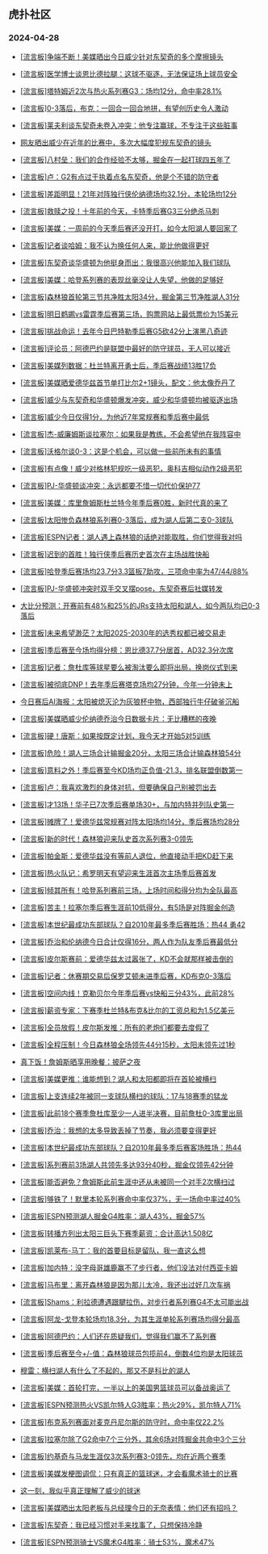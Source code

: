 ## 虎扑社区 
### 2024-04-28

+ [[流言板]争端不断！美媒晒出今日威少针对东契奇的多个摩擦镜头](https://bbs.hupu.com/626025836.html)

+ [[流言板]医学博士谈恩比德拉腿：这球不驱逐，无法保证场上球员安全](https://bbs.hupu.com/626025212.html)

+ [[流言板]塔特姆近2次与热火系列赛G3：场均12分，命中率28.1%](https://bbs.hupu.com/626026524.html)

+ [[流言板]0-3落后，布克：一回合一回合地拼，有望创历史令人激动](https://bbs.hupu.com/626022832.html)

+ [[流言板]莱夫利谈东契奇未卷入冲突：他专注赢球，不专注于这些脏事](https://bbs.hupu.com/626025103.html)

+ [网友晒出威少在近年的比赛中，多次大幅度犯规东契奇的镜头](https://bbs.hupu.com/626019714.html)

+ [[流言板]八村垒：我们的合作经验不太够，掘金在一起打球四五年了](https://bbs.hupu.com/626025876.html)

+ [[流言板]卢：G2有点过于执着点名东契奇，他是个不错的防守者](https://bbs.hupu.com/626024955.html)

+ [[流言板]差距明显！21年对阵独行侠伦纳德场均32.1分，本轮场均12分](https://bbs.hupu.com/626022739.html)

+ [[流言板]救赎之投！十年前的今天，卡特季后赛G3三分绝杀马刺](https://bbs.hupu.com/626022166.html)

+ [[流言板]美媒：一周前的今天季后赛还没开打，如今太阳湖人要回家了](https://bbs.hupu.com/626022124.html)

+ [[流言板]记者谈哈姆：我不认为换任何人来，能比他做得更好](https://bbs.hupu.com/626024325.html)

+ [[流言板]东契奇谈华盛顿为他挺身而出：我很高兴他能加入我们球队](https://bbs.hupu.com/626024715.html)

+ [[流言板]美媒：哈登系列赛的表现丝毫没让人失望，他做的足够好](https://bbs.hupu.com/626021239.html)

+ [[流言板]森林狼首轮第三节共净胜太阳34分，掘金第三节净胜湖人31分](https://bbs.hupu.com/626024886.html)

+ [[流言板]明日鹈鹕vs雷霆季后赛第三场，购票网站上最低票价为15美元](https://bbs.hupu.com/626024485.html)

+ [[流言板]挑战命运！去年今日巴特勒季后赛G5砍42分上演黑八奇迹](https://bbs.hupu.com/626022637.html)

+ [[流言板]评论员：阿德巴约是联盟中最好的防守球员，无人可以接近](https://bbs.hupu.com/626026046.html)

+ [[流言板]美媒列数据：杜兰特离开勇士后，季后赛战绩13胜17负](https://bbs.hupu.com/626020117.html)

+ [[流言板]美媒晒爱德华兹首节单打比尔2+1镜头，配文：他太像乔丹了](https://bbs.hupu.com/626025083.html)

+ [[流言板]威少与东契奇和华盛顿爆发冲突，威少和华盛顿均被驱逐出场](https://bbs.hupu.com/626012287.html)

+ [[流言板]威少今日仅得1分，为他近7年常规赛和季后赛中最低](https://bbs.hupu.com/626024866.html)

+ [[流言板]杰-威廉姆斯谈拉塞尔：如果我是教练，不会希望他在我阵容中](https://bbs.hupu.com/626024391.html)

+ [[流言板]沃格尔谈0-3：这是个机会，可以做一些前所未有的事情](https://bbs.hupu.com/626019663.html)

+ [[流言板]有点像！威少对格林犯规吃一级恶犯，奥科吉相似动作2级恶犯](https://bbs.hupu.com/626019712.html)

+ [[流言板]PJ-华盛顿谈冲突：永远都要不惜一切代价保护77](https://bbs.hupu.com/626019471.html)

+ [[流言板]美媒：库里詹姆斯杜兰特今年季后赛0胜，新时代真的来了](https://bbs.hupu.com/626019294.html)

+ [[流言板]太阳惨负森林狼系列赛0-3落后，成为湖人后第二支0-3球队](https://bbs.hupu.com/626018270.html)

+ [[流言板]ESPN记者：湖人遇上森林狼的话绝对能取胜，你们觉得我对吗](https://bbs.hupu.com/626019308.html)

+ [[流言板]迟到的首胜！独行侠季后赛历史首次在主场战胜快船](https://bbs.hupu.com/626022245.html)

+ [[流言板]哈登季后赛场均23.7分3.3篮板7助攻，三项命中率为47/44/88%](https://bbs.hupu.com/626019278.html)

+ [[流言板]PJ-华盛顿冲突时双手交叉摆pose，东契奇赛后社媒转发](https://bbs.hupu.com/626019032.html)

+ [大比分预测：开赛前有48%和25%的JRs支持太阳和湖人，如今两队均已0-3落后](https://bbs.hupu.com/626018546.html)

+ [[流言板]未来希望渺茫？太阳2025-2030年的选秀权都已被交易走](https://bbs.hupu.com/626018857.html)

+ [[流言板]季后赛至今场均得分榜：恩比德37.7分居首，AD32.3分次席](https://bbs.hupu.com/626023237.html)

+ [[流言板]记者：詹杜库等球星要么被淘汰要么即将出局，换岗仪式到来](https://bbs.hupu.com/626019173.html)

+ [[流言板]被彻底DNP！去年季后赛塔克场均27分钟，今年一分钟未上](https://bbs.hupu.com/626023178.html)

+ [今日赛后AI海报：太阳被熄灭沦为灰狼杯中物，西部独行牛仔破釜沉船](https://bbs.hupu.com/626018295.html)

+ [[流言板]美媒晒威少伦纳德乔治今日数据卡片：无比糟糕的夜晚](https://bbs.hupu.com/626026176.html)

+ [[流言板]硬！唐斯：如果按既定计划，我今天才开始5对5训练](https://bbs.hupu.com/626022470.html)

+ [[流言板]危险！湖人三场合计输掘金20分，太阳三场合计输森林狼54分](https://bbs.hupu.com/626018469.html)

+ [[流言板]意料之外！季后赛至今KD场均正负值-21.3，排名联盟倒数第一](https://bbs.hupu.com/626019611.html)

+ [[流言板]卢：我喜欢激烈的身体对抗，但要确保自己别被罚出去](https://bbs.hupu.com/626025248.html)

+ [[流言板]才13场！华子已7次季后赛单场30+，与加内特并列队史第一](https://bbs.hupu.com/626018308.html)

+ [[流言板]摊牌了！爱德华兹常规赛对阵太阳场均14分，季后赛场均28分](https://bbs.hupu.com/626023006.html)

+ [[流言板]新的时代！森林狼迎来队史首次系列赛3-0领先](https://bbs.hupu.com/626018277.html)

+ [[流言板]帕金斯：爱德华兹没有等前人退位，他直接动手把KD赶下来](https://bbs.hupu.com/626017918.html)

+ [[流言板]热火队记：希罗明天有望迎来生涯首次主场季后赛首发](https://bbs.hupu.com/626025693.html)

+ [[流言板]倾其所有！哈登系列赛前三场，上场时间和得分均为全队最高](https://bbs.hupu.com/626018194.html)

+ [[流言板]苦主！拉塞尔季后赛生涯前10低得分，有5场是对阵掘金创造](https://bbs.hupu.com/626024244.html)

+ [[流言板]本世纪最成功东部球队？自2010年最多季后赛胜场：热44 勇42](https://bbs.hupu.com/626026329.html)

+ [[流言板]乔治和伦纳德今日合计仅得16分，两人作为队友季后赛最低分](https://bbs.hupu.com/626018015.html)

+ [[流言板]皮尔斯赛前：爱德华兹太过嚣张了，KD不会就那样被击倒的](https://bbs.hupu.com/626020415.html)

+ [[流言板]记者：休赛期交易后保罗艾顿未进季后赛，KD布克0-3落后](https://bbs.hupu.com/626022472.html)

+ [[流言板]空间内线！克勒贝尔今年季后赛vs快船三分43%，此前28%](https://bbs.hupu.com/626018127.html)

+ [[流言板]薪资专家：下赛季杜兰特&布克&比尔的工资总和为1.5亿美元](https://bbs.hupu.com/626018428.html)

+ [[流言板]全员放假！皮尔斯发推：所有的老炮们都要去度假了](https://bbs.hupu.com/626017747.html)

+ [[流言板]全程压制！今日森林狼全场领先44分15秒，太阳未领先过1秒](https://bbs.hupu.com/626022087.html)

+ [真下饭！詹姆斯晒享用晚餐：披萨之夜](https://bbs.hupu.com/626018701.html)

+ [[流言板]美媒更推：谁能想到？湖人和太阳都即将在首轮被横扫](https://bbs.hupu.com/626018719.html)

+ [[流言板]上支连续2年被同一支球队横扫的球队：17与18赛季的猛龙](https://bbs.hupu.com/626027116.html)

+ [[流言板]此前18个赛季詹杜库至少一人进半决赛，目前詹杜0-3库里出局](https://bbs.hupu.com/626027292.html)

+ [[流言板]乔治：我想的太多导致丢掉了节奏，我必须要变得更好](https://bbs.hupu.com/626026923.html)

+ [[流言板]本世纪最成功东部球队？自2010年最多季后赛客场胜场：热44](https://bbs.hupu.com/626026329.html)

+ [[流言板]系列赛前3场湖人共领先多达93分40秒，掘金仅领先42分钟](https://bbs.hupu.com/626027405.html)

+ [[流言板]能否避免？詹姆斯此前生涯中还从未被同一个对手2次横扫过](https://bbs.hupu.com/626023061.html)

+ [[流言板]够铁了！默里本轮系列赛命中率仅37%，无一场命中率过40%](https://bbs.hupu.com/626027590.html)

+ [[流言板]ESPN预测湖人掘金G4胜率：湖人43%，掘金57%](https://bbs.hupu.com/626027024.html)

+ [[流言板]转播方列出太阳三巨头下赛季薪资：合计高达1.508亿](https://bbs.hupu.com/626027164.html)

+ [[流言板]凯莱布-马丁：我的首要目标是留队，我一直这么想](https://bbs.hupu.com/626025619.html)

+ [[流言板]加内特：没字母哥雄鹿赢不了步行者，他们没法对付西亚卡姆](https://bbs.hupu.com/626027135.html)

+ [[流言板]马布里：离开森林狼是因为那儿太冷，我还出过好几次车祸](https://bbs.hupu.com/626027326.html)

+ [[流言板]Shams：利拉德遭遇跟腱拉伤，对步行者系列赛G4不太可能出战](https://bbs.hupu.com/626027761.html)

+ [[流言板]阿龙-戈登本轮场均18.3分，为其生涯单轮系列赛场均得分最高](https://bbs.hupu.com/626027746.html)

+ [[流言板]阿德巴约：人们还在质疑我们，觉得我们赢不了系列赛](https://bbs.hupu.com/626027462.html)

+ [[流言板]季后赛至今+/-值：森林狼球员包揽前4，倒数4位均是太阳球员](https://bbs.hupu.com/626027479.html)

+ [穆雷：横扫湖人有什么了不起的，那又不是科比的湖人](https://bbs.hupu.com/626026384.html)

+ [[流言板]美媒：首轮打完，一半以上的美国男篮球员可以备战奥运了](https://bbs.hupu.com/626027270.html)

+ [[流言板]ESPN预测热火VS凯尔特人G3胜率：热火29%，凯尔特人71%](https://bbs.hupu.com/626027094.html)

+ [[流言板]布克系列赛面对麦克丹尼尔斯的防守时，命中率仅22.2%](https://bbs.hupu.com/626027982.html)

+ [[流言板]拉塞尔除了G2命中7个三分外，其余6场对阵掘金共命中3个三分](https://bbs.hupu.com/626027341.html)

+ [[流言板]约基奇与马龙生涯仅3次系列赛3-0领先，均在近两个赛季](https://bbs.hupu.com/626027456.html)

+ [[流言板]美媒发梗图调侃：只有真正的篮球迷，才会看魔术骑士的比赛](https://bbs.hupu.com/626028294.html)

+ [这一刻，我似乎真正理解了威少的球迷](https://bbs.hupu.com/626027687.html)

+ [[流言板]美媒晒出太阳老板与总经理今日的无奈表情：他们还有招吗？](https://bbs.hupu.com/626027863.html)

+ [[流言板]东契奇：我已经习惯对手来找事了，只想保持冷静](https://bbs.hupu.com/626027888.html)

+ [[流言板]ESPN预测骑士VS魔术G4胜率：骑士53%，魔术47%](https://bbs.hupu.com/626027168.html)

